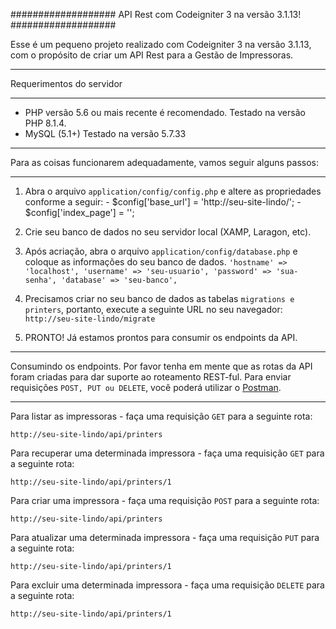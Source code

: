 ###################
API Rest com Codeigniter 3 na versão 3.1.13!
###################

Esse é um pequeno projeto realizado com Codeigniter 3 na versão 3.1.13, com o propósito de criar um API Rest para a Gestão de Impressoras.

*******************
Requerimentos do servidor
*******************

- PHP versão 5.6 ou mais recente é recomendado. Testado na versão PHP 8.1.4.
- MySQL (5.1+) Testado na versão 5.7.33


*********
Para as coisas funcionarem adequadamente, vamos seguir alguns passos:
*********

1. Abra o arquivo ```application/config/config.php``` e altere as propriedades conforme a seguir:
        - $config['base_url'] = 'http://seu-site-lindo/';
        - $config['index_page'] = '';

2. Crie seu banco de dados no seu servidor local (XAMP, Laragon, etc).

3. Após acriação, abra o arquivo ```application/config/database.php``` e coloque as informações do seu banco de dados.
        ```
        'hostname' => 'localhost',
        'username' => 'seu-usuario',
        'password' => 'sua-senha',
        'database' => 'seu-banco',
        ```

4. Precisamos criar no seu banco de dados as tabelas ```migrations e printers```, portanto, execute a seguinte URL no seu navegador:
        ```
        http://seu-site-lindo/migrate
        ```

5. PRONTO! Já estamos prontos para consumir os endpoints da API.


*********
Consumindo os endpoints. Por favor tenha em mente que as rotas da API foram criadas para dar suporte ao roteamento REST-ful. Para enviar requisições ```POST, PUT ou DELETE```, você poderá utilizar o [Postman](https://www.postman.com/downloads/).
*********


Para listar as impressoras - faça uma requisição ```GET``` para a seguinte rota:

```
http://seu-site-lindo/api/printers
```


Para recuperar uma determinada impressora - faça uma requisição ```GET``` para a seguinte rota:

```
http://seu-site-lindo/api/printers/1
```

Para criar uma impressora - faça uma requisição ```POST``` para a seguinte rota:

```
http://seu-site-lindo/api/printers
```

Para atualizar uma determinada impressora - faça uma requisição ```PUT``` para a seguinte rota:

```
http://seu-site-lindo/api/printers/1
```

Para excluir uma determinada impressora - faça uma requisição ```DELETE``` para a seguinte rota:

```
http://seu-site-lindo/api/printers/1
```

